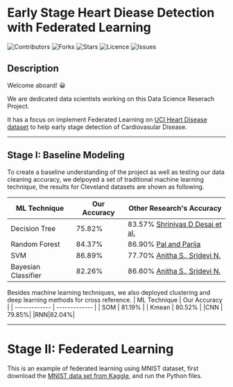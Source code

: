 # Early Stage Heart Diease Detection with Federated Learning

![Contributors](https://img.shields.io/github/contributors/EthanWTL/HeartDiseasePakula?style=plastic)
![Forks](https://img.shields.io/github/forks/EthanWTL/HeartDiseasePakula)
![Stars](https://img.shields.io/github/stars/EthanWTL/HeartDiseasePakula)
![Licence](https://img.shields.io/github/license/EthanWTL/HeartDiseasePakula)
![Issues](https://img.shields.io/github/issues/EthanWTL/HeartDiseasePakula)

## Description

Welcome aboard! 😀

We are dedicated data scientists working on this Data Science Reserach Project. 

It has a focus on implement Federated Learning on [UCI Heart Disease dataset](https://archive.ics.uci.edu/dataset/45/heart+disease) to help early stage detection of Cardiovasular Disease.

---
## Stage I: Baseline Modeling

To create a baseline understanding of the project as well as testing our data cleaning accuracy, we delpoyed a set of traditional machine learning technique, the results for Cleveland datasets are shown as following.

| ML Technique  | Our Accuracy  | Other Research's Accuracy  |
| ------------- | ------------- | ------------------------ |
| Decision Tree  | 75.82%  | 83.57%  [Shrinivas D Desai et al.](https://link.springer.com/chapter/10.1007/978-981-13-0680-8_13)  |
| Random Forest  | 84.37%  |  86.90% [Pal and Parija](https://link.springer.com/chapter/10.1007/978-981-99-0412-9_11)  |
| SVM | 86.89%  |   77.70%    [Anitha S., Sridevi N.](https://hal.science/hal-02196156/)  |
| Bayesian Classifier  | 82.26%  |   86.60%      [Anitha S., Sridevi N.](https://hal.science/hal-02196156/)  |


Besides machine learning techniques, we also deployed clustering and deep learning methods for cross reference.
| ML Technique  | Our Accuracy  |
| ------------- | ------------- |
| SOM  | 81.19%  |
| Kmean  | 80.52%  |
|CNN | 79.85%|
|RNN|82.04%|

---
# Stage II: Federated Learning


This is an example of federated learning using MNIST dataset, first download the [MNIST data set from Kaggle](), and run the Python files.

